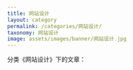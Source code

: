 ```yaml
---
title: 网站设计
layout: category
permalink: /categories/网站设计/
taxonomy: 网站设计
image: assets/images/banner/网站设计.jpg
---
```


分类《网站设计》下的文章：